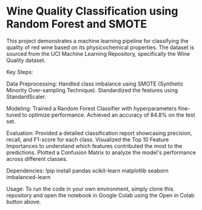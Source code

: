 # Wine Quality Classification using Random Forest and SMOTE
This project demonstrates a machine learning pipeline for classifying the quality of red wine based on its physicochemical properties. The dataset is sourced from the UCI Machine Learning Repository, specifically the Wine Quality dataset.

Key Steps:

Data Preprocessing:
Handled class imbalance using SMOTE (Synthetic Minority Over-sampling Technique).
Standardized the features using StandardScaler.

Modeling:
Trained a Random Forest Classifier with hyperparameters fine-tuned to optimize performance.
Achieved an accuracy of 84.8% on the test set.

Evaluation:
Provided a detailed classification report showcasing precision, recall, and F1-score for each class.
Visualized the Top 10 Feature Importances to understand which features contributed the most to the predictions.
Plotted a Confusion Matrix to analyze the model's performance across different classes.

Dependencies:
!pip install pandas scikit-learn matplotlib seaborn imbalanced-learn

Usage:
To run the code in your own environment, simply clone this repository and open the notebook in Google Colab using the Open in Colab button above.

